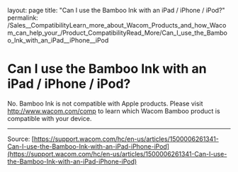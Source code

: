 layout: page
title: "Can I use the Bamboo Ink with an iPad / iPhone / iPod?"
permalink: /Sales__CompatibilityLearn_more_about_Wacom_Products_and_how_Wacom_can_help_your_/Product_CompatibilityRead_More/Can_I_use_the_Bamboo_Ink_with_an_iPad__iPhone__iPod

# Can I use the Bamboo Ink with an iPad / iPhone / iPod?

No. Bamboo Ink is not compatible with Apple products. Please visit http://www.wacom.com/comp to learn which Wacom Bamboo product is compatible with your device.

---
Source: [https://support.wacom.com/hc/en-us/articles/1500006261341-Can-I-use-the-Bamboo-Ink-with-an-iPad-iPhone-iPod](https://support.wacom.com/hc/en-us/articles/1500006261341-Can-I-use-the-Bamboo-Ink-with-an-iPad-iPhone-iPod)
